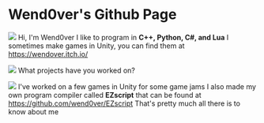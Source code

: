 # **Wend0ver's Github Page**

![](https://avatars.githubusercontent.com/u/130721100?v=4)
Hi, I'm Wend0ver
I like to program in **C++, Python, C#, and Lua**
I sometimes make games in Unity, you can find them at https://wendover.itch.io/


![](https://avatars.githubusercontent.com/u/9919?s=48&v=4)
What projects have you worked on?
 

![](https://avatars.githubusercontent.com/u/130721100?v=4)
I've worked on a few games in Unity for some game jams
I also made my own program compiler called **EZscript** that can be found at https://github.com/wend0ver/EZscript
That's pretty much all there is to know about me
